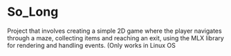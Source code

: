 # So_Long
Project that involves creating a simple 2D game where the player navigates through a maze, collecting items and reaching an exit, using the MLX library for rendering and handling events. (Only works in Linux OS
